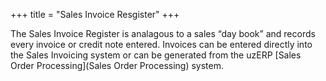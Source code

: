 +++
title = "Sales Invoice Resgister"
+++

The Sales Invoice Register is analagous to a sales “day book” and records every invoice or credit note entered. Invoices can be entered directly into the Sales Invoicing system or can be generated from the uzERP [Sales Order Processing](Sales Order Processing) system.
